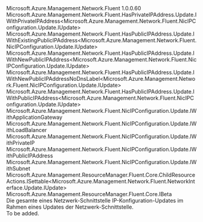 <Type Name="IUpdate" FullName="Microsoft.Azure.Management.Network.Fluent.NicIPConfiguration.Update.IUpdate">
  <TypeSignature Language="C#" Value="public interface IUpdate : Microsoft.Azure.Management.Network.Fluent.HasPrivateIPAddress.Update.IWithPrivateIPAddress&lt;Microsoft.Azure.Management.Network.Fluent.NicIPConfiguration.Update.IUpdate&gt;, Microsoft.Azure.Management.Network.Fluent.HasPublicIPAddress.Update.IWithExistingPublicIPAddress&lt;Microsoft.Azure.Management.Network.Fluent.NicIPConfiguration.Update.IUpdate&gt;, Microsoft.Azure.Management.Network.Fluent.HasPublicIPAddress.Update.IWithNewPublicIPAddress&lt;Microsoft.Azure.Management.Network.Fluent.NicIPConfiguration.Update.IUpdate&gt;, Microsoft.Azure.Management.Network.Fluent.HasPublicIPAddress.Update.IWithNewPublicIPAddressNoDnsLabel&lt;Microsoft.Azure.Management.Network.Fluent.NicIPConfiguration.Update.IUpdate&gt;, Microsoft.Azure.Management.Network.Fluent.HasPublicIPAddress.Update.IWithPublicIPAddress&lt;Microsoft.Azure.Management.Network.Fluent.NicIPConfiguration.Update.IUpdate&gt;, Microsoft.Azure.Management.Network.Fluent.NicIPConfiguration.Update.IWithApplicationGateway, Microsoft.Azure.Management.Network.Fluent.NicIPConfiguration.Update.IWithLoadBalancer, Microsoft.Azure.Management.Network.Fluent.NicIPConfiguration.Update.IWithPrivateIP, Microsoft.Azure.Management.Network.Fluent.NicIPConfiguration.Update.IWithPublicIPAddress, Microsoft.Azure.Management.Network.Fluent.NicIPConfiguration.Update.IWithSubnet, Microsoft.Azure.Management.ResourceManager.Fluent.Core.ChildResourceActions.ISettable&lt;Microsoft.Azure.Management.Network.Fluent.NetworkInterface.Update.IUpdate&gt;, Microsoft.Azure.Management.ResourceManager.Fluent.Core.IBeta" />
  <TypeSignature Language="ILAsm" Value=".class public interface auto ansi abstract IUpdate implements class Microsoft.Azure.Management.Network.Fluent.HasPrivateIPAddress.Update.IWithPrivateIPAddress`1&lt;class Microsoft.Azure.Management.Network.Fluent.NicIPConfiguration.Update.IUpdate&gt;, class Microsoft.Azure.Management.Network.Fluent.HasPublicIPAddress.Update.IWithExistingPublicIPAddress`1&lt;class Microsoft.Azure.Management.Network.Fluent.NicIPConfiguration.Update.IUpdate&gt;, class Microsoft.Azure.Management.Network.Fluent.HasPublicIPAddress.Update.IWithNewPublicIPAddress`1&lt;class Microsoft.Azure.Management.Network.Fluent.NicIPConfiguration.Update.IUpdate&gt;, class Microsoft.Azure.Management.Network.Fluent.HasPublicIPAddress.Update.IWithNewPublicIPAddressNoDnsLabel`1&lt;class Microsoft.Azure.Management.Network.Fluent.NicIPConfiguration.Update.IUpdate&gt;, class Microsoft.Azure.Management.Network.Fluent.HasPublicIPAddress.Update.IWithPublicIPAddress`1&lt;class Microsoft.Azure.Management.Network.Fluent.NicIPConfiguration.Update.IUpdate&gt;, class Microsoft.Azure.Management.Network.Fluent.NicIPConfiguration.Update.IWithApplicationGateway, class Microsoft.Azure.Management.Network.Fluent.NicIPConfiguration.Update.IWithApplicationGatewayBeta, class Microsoft.Azure.Management.Network.Fluent.NicIPConfiguration.Update.IWithLoadBalancer, class Microsoft.Azure.Management.Network.Fluent.NicIPConfiguration.Update.IWithPrivateIP, class Microsoft.Azure.Management.Network.Fluent.NicIPConfiguration.Update.IWithPublicIPAddress, class Microsoft.Azure.Management.Network.Fluent.NicIPConfiguration.Update.IWithSubnet, class Microsoft.Azure.Management.ResourceManager.Fluent.Core.ChildResourceActions.ISettable`1&lt;class Microsoft.Azure.Management.Network.Fluent.NetworkInterface.Update.IUpdate&gt;, class Microsoft.Azure.Management.ResourceManager.Fluent.Core.IBeta" />
  <TypeSignature Language="DocId" Value="T:Microsoft.Azure.Management.Network.Fluent.NicIPConfiguration.Update.IUpdate" />
  <TypeSignature Language="VB.NET" Value="Public Interface IUpdate&#xA;Implements IBeta, ISettable(Of IUpdate), IWithApplicationGateway, IWithExistingPublicIPAddress(Of IUpdate), IWithLoadBalancer, IWithNewPublicIPAddress(Of IUpdate), IWithNewPublicIPAddressNoDnsLabel(Of IUpdate), IWithPrivateIP, IWithPrivateIPAddress(Of IUpdate), IWithPublicIPAddress, IWithPublicIPAddress(Of IUpdate), IWithSubnet" />
  <TypeSignature Language="F#" Value="type IUpdate = interface&#xA;    interface ISettable&lt;IUpdate&gt;&#xA;    interface IWithSubnet&#xA;    interface IWithPrivateIP&#xA;    interface IWithPrivateIPAddress&lt;IUpdate&gt;&#xA;    interface IWithPublicIPAddress&#xA;    interface IWithPublicIPAddress&lt;IUpdate&gt;&#xA;    interface IWithExistingPublicIPAddress&lt;IUpdate&gt;&#xA;    interface IWithNewPublicIPAddress&lt;IUpdate&gt;&#xA;    interface IWithNewPublicIPAddressNoDnsLabel&lt;IUpdate&gt;&#xA;    interface IWithLoadBalancer&#xA;    interface IWithApplicationGateway&#xA;    interface IWithApplicationGatewayBeta&#xA;    interface IBeta" />
  <AssemblyInfo>
    <AssemblyName>Microsoft.Azure.Management.Network.Fluent</AssemblyName>
    <AssemblyVersion>1.0.0.60</AssemblyVersion>
  </AssemblyInfo>
  <Interfaces>
    <Interface>
      <InterfaceName>Microsoft.Azure.Management.Network.Fluent.HasPrivateIPAddress.Update.IWithPrivateIPAddress&lt;Microsoft.Azure.Management.Network.Fluent.NicIPConfiguration.Update.IUpdate&gt;</InterfaceName>
    </Interface>
    <Interface>
      <InterfaceName>Microsoft.Azure.Management.Network.Fluent.HasPublicIPAddress.Update.IWithExistingPublicIPAddress&lt;Microsoft.Azure.Management.Network.Fluent.NicIPConfiguration.Update.IUpdate&gt;</InterfaceName>
    </Interface>
    <Interface>
      <InterfaceName>Microsoft.Azure.Management.Network.Fluent.HasPublicIPAddress.Update.IWithNewPublicIPAddress&lt;Microsoft.Azure.Management.Network.Fluent.NicIPConfiguration.Update.IUpdate&gt;</InterfaceName>
    </Interface>
    <Interface>
      <InterfaceName>Microsoft.Azure.Management.Network.Fluent.HasPublicIPAddress.Update.IWithNewPublicIPAddressNoDnsLabel&lt;Microsoft.Azure.Management.Network.Fluent.NicIPConfiguration.Update.IUpdate&gt;</InterfaceName>
    </Interface>
    <Interface>
      <InterfaceName>Microsoft.Azure.Management.Network.Fluent.HasPublicIPAddress.Update.IWithPublicIPAddress&lt;Microsoft.Azure.Management.Network.Fluent.NicIPConfiguration.Update.IUpdate&gt;</InterfaceName>
    </Interface>
    <Interface>
      <InterfaceName>Microsoft.Azure.Management.Network.Fluent.NicIPConfiguration.Update.IWithApplicationGateway</InterfaceName>
    </Interface>
    <Interface>
      <InterfaceName>Microsoft.Azure.Management.Network.Fluent.NicIPConfiguration.Update.IWithLoadBalancer</InterfaceName>
    </Interface>
    <Interface>
      <InterfaceName>Microsoft.Azure.Management.Network.Fluent.NicIPConfiguration.Update.IWithPrivateIP</InterfaceName>
    </Interface>
    <Interface>
      <InterfaceName>Microsoft.Azure.Management.Network.Fluent.NicIPConfiguration.Update.IWithPublicIPAddress</InterfaceName>
    </Interface>
    <Interface>
      <InterfaceName>Microsoft.Azure.Management.Network.Fluent.NicIPConfiguration.Update.IWithSubnet</InterfaceName>
    </Interface>
    <Interface>
      <InterfaceName>Microsoft.Azure.Management.ResourceManager.Fluent.Core.ChildResourceActions.ISettable&lt;Microsoft.Azure.Management.Network.Fluent.NetworkInterface.Update.IUpdate&gt;</InterfaceName>
    </Interface>
    <Interface>
      <InterfaceName>Microsoft.Azure.Management.ResourceManager.Fluent.Core.IBeta</InterfaceName>
    </Interface>
  </Interfaces>
  <Docs>
    <summary>
            Die gesamte eines Netzwerk-Schnittstelle IP-Konfiguration-Updates im Rahmen eines Updates der Netzwerk-Schnittstelle.
            </summary>
    <remarks>To be added.</remarks>
  </Docs>
  <Members />
</Type>